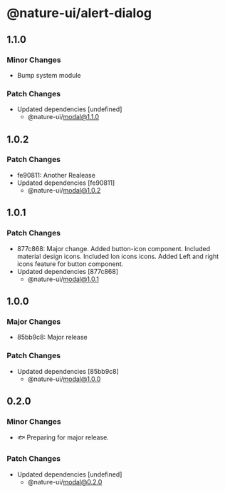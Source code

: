 # @nature-ui/alert-dialog

## 1.1.0

### Minor Changes

- Bump system module

### Patch Changes

- Updated dependencies [undefined]
  - @nature-ui/modal@1.1.0

## 1.0.2

### Patch Changes

- fe90811: Another Realease
- Updated dependencies [fe90811]
  - @nature-ui/modal@1.0.2

## 1.0.1

### Patch Changes

- 877c868: Major change. Added button-icon component. Included material design
  icons. Included Ion icons icons. Added Left and right icons feature for button
  component.
- Updated dependencies [877c868]
  - @nature-ui/modal@1.0.1

## 1.0.0

### Major Changes

- 85bb9c8: Major release

### Patch Changes

- Updated dependencies [85bb9c8]
  - @nature-ui/modal@1.0.0

## 0.2.0

### Minor Changes

- 🐟 Preparing for major release.

### Patch Changes

- Updated dependencies [undefined]
  - @nature-ui/modal@0.2.0
